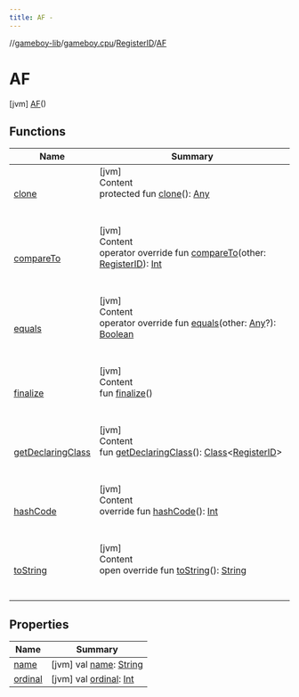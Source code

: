 ```yaml
---
title: AF -
---
```

//[gameboy-lib](../../../index.md)/[gameboy.cpu](../../index.md)/[RegisterID](../index.md)/[AF](index.md)



# AF  
 [jvm] [AF](index.md)()  
   


## Functions  
  
|  Name|  Summary| 
|---|---|
| <a name="kotlin/Enum/clone/#/PointingToDeclaration/"></a>[clone](../../../gameboy.memory.io.graphics/-mode/-l-c-d_-t-r-a-n-s-f-e-r/index.md#%5Bkotlin%2FEnum%2Fclone%2F%23%2FPointingToDeclaration%2F%5D%2FFunctions%2F456262920)| <a name="kotlin/Enum/clone/#/PointingToDeclaration/"></a>[jvm]  <br>Content  <br>protected fun [clone](../../../gameboy.memory.io.graphics/-mode/-l-c-d_-t-r-a-n-s-f-e-r/index.md#%5Bkotlin%2FEnum%2Fclone%2F%23%2FPointingToDeclaration%2F%5D%2FFunctions%2F456262920)(): [Any](https://kotlinlang.org/api/latest/jvm/stdlib/kotlin/-any/index.html)  <br><br><br>
| <a name="kotlin/Enum/compareTo/#gameboy.cpu.RegisterID/PointingToDeclaration/"></a>[compareTo](../-h-l/index.md#%5Bkotlin%2FEnum%2FcompareTo%2F%23gameboy.cpu.RegisterID%2FPointingToDeclaration%2F%5D%2FFunctions%2F456262920)| <a name="kotlin/Enum/compareTo/#gameboy.cpu.RegisterID/PointingToDeclaration/"></a>[jvm]  <br>Content  <br>operator override fun [compareTo](../-h-l/index.md#%5Bkotlin%2FEnum%2FcompareTo%2F%23gameboy.cpu.RegisterID%2FPointingToDeclaration%2F%5D%2FFunctions%2F456262920)(other: [RegisterID](../index.md)): [Int](https://kotlinlang.org/api/latest/jvm/stdlib/kotlin/-int/index.html)  <br><br><br>
| <a name="kotlin/Enum/equals/#kotlin.Any?/PointingToDeclaration/"></a>[equals](../../../gameboy.memory.io.graphics/-mode/-l-c-d_-t-r-a-n-s-f-e-r/index.md#%5Bkotlin%2FEnum%2Fequals%2F%23kotlin.Any%3F%2FPointingToDeclaration%2F%5D%2FFunctions%2F456262920)| <a name="kotlin/Enum/equals/#kotlin.Any?/PointingToDeclaration/"></a>[jvm]  <br>Content  <br>operator override fun [equals](../../../gameboy.memory.io.graphics/-mode/-l-c-d_-t-r-a-n-s-f-e-r/index.md#%5Bkotlin%2FEnum%2Fequals%2F%23kotlin.Any%3F%2FPointingToDeclaration%2F%5D%2FFunctions%2F456262920)(other: [Any](https://kotlinlang.org/api/latest/jvm/stdlib/kotlin/-any/index.html)?): [Boolean](https://kotlinlang.org/api/latest/jvm/stdlib/kotlin/-boolean/index.html)  <br><br><br>
| <a name="kotlin/Enum/finalize/#/PointingToDeclaration/"></a>[finalize](../../../gameboy.memory.io.graphics/-mode/-l-c-d_-t-r-a-n-s-f-e-r/index.md#%5Bkotlin%2FEnum%2Ffinalize%2F%23%2FPointingToDeclaration%2F%5D%2FFunctions%2F456262920)| <a name="kotlin/Enum/finalize/#/PointingToDeclaration/"></a>[jvm]  <br>Content  <br>fun [finalize](../../../gameboy.memory.io.graphics/-mode/-l-c-d_-t-r-a-n-s-f-e-r/index.md#%5Bkotlin%2FEnum%2Ffinalize%2F%23%2FPointingToDeclaration%2F%5D%2FFunctions%2F456262920)()  <br><br><br>
| <a name="kotlin/Enum/getDeclaringClass/#/PointingToDeclaration/"></a>[getDeclaringClass](../../../gameboy.memory.io.graphics/-mode/-l-c-d_-t-r-a-n-s-f-e-r/index.md#%5Bkotlin%2FEnum%2FgetDeclaringClass%2F%23%2FPointingToDeclaration%2F%5D%2FFunctions%2F456262920)| <a name="kotlin/Enum/getDeclaringClass/#/PointingToDeclaration/"></a>[jvm]  <br>Content  <br>fun [getDeclaringClass](../../../gameboy.memory.io.graphics/-mode/-l-c-d_-t-r-a-n-s-f-e-r/index.md#%5Bkotlin%2FEnum%2FgetDeclaringClass%2F%23%2FPointingToDeclaration%2F%5D%2FFunctions%2F456262920)(): [Class](https://docs.oracle.com/javase/8/docs/api/java/lang/Class.html)<[RegisterID](../index.md)>  <br><br><br>
| <a name="kotlin/Enum/hashCode/#/PointingToDeclaration/"></a>[hashCode](../../../gameboy.memory.io.graphics/-mode/-l-c-d_-t-r-a-n-s-f-e-r/index.md#%5Bkotlin%2FEnum%2FhashCode%2F%23%2FPointingToDeclaration%2F%5D%2FFunctions%2F456262920)| <a name="kotlin/Enum/hashCode/#/PointingToDeclaration/"></a>[jvm]  <br>Content  <br>override fun [hashCode](../../../gameboy.memory.io.graphics/-mode/-l-c-d_-t-r-a-n-s-f-e-r/index.md#%5Bkotlin%2FEnum%2FhashCode%2F%23%2FPointingToDeclaration%2F%5D%2FFunctions%2F456262920)(): [Int](https://kotlinlang.org/api/latest/jvm/stdlib/kotlin/-int/index.html)  <br><br><br>
| <a name="kotlin/Enum/toString/#/PointingToDeclaration/"></a>[toString](../../../gameboy.memory.io.graphics/-mode/-l-c-d_-t-r-a-n-s-f-e-r/index.md#%5Bkotlin%2FEnum%2FtoString%2F%23%2FPointingToDeclaration%2F%5D%2FFunctions%2F456262920)| <a name="kotlin/Enum/toString/#/PointingToDeclaration/"></a>[jvm]  <br>Content  <br>open override fun [toString](../../../gameboy.memory.io.graphics/-mode/-l-c-d_-t-r-a-n-s-f-e-r/index.md#%5Bkotlin%2FEnum%2FtoString%2F%23%2FPointingToDeclaration%2F%5D%2FFunctions%2F456262920)(): [String](https://kotlinlang.org/api/latest/jvm/stdlib/kotlin/-string/index.html)  <br><br><br>


## Properties  
  
|  Name|  Summary| 
|---|---|
| <a name="gameboy.cpu/RegisterID.AF/name/#/PointingToDeclaration/"></a>[name](name.md)| <a name="gameboy.cpu/RegisterID.AF/name/#/PointingToDeclaration/"></a> [jvm] val [name](name.md): [String](https://kotlinlang.org/api/latest/jvm/stdlib/kotlin/-string/index.html)   <br>
| <a name="gameboy.cpu/RegisterID.AF/ordinal/#/PointingToDeclaration/"></a>[ordinal](ordinal.md)| <a name="gameboy.cpu/RegisterID.AF/ordinal/#/PointingToDeclaration/"></a> [jvm] val [ordinal](ordinal.md): [Int](https://kotlinlang.org/api/latest/jvm/stdlib/kotlin/-int/index.html)   <br>


